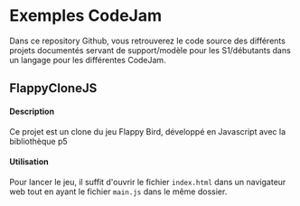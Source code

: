 # Exemples CodeJam

Dans ce repository Github, vous retrouverez le code source des différents projets documentés servant de support/modèle pour les S1/débutants dans un langage pour les différentes CodeJam.

## FlappyCloneJS

#### Description

Ce projet est un clone du jeu Flappy Bird, développé en Javascript avec la bibliothèque p5

#### Utilisation

Pour lancer le jeu, il suffit d'ouvrir le fichier `index.html` dans un navigateur web tout en ayant le fichier `main.js` dans le même dossier.